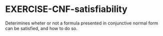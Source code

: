 # EXERCISE-CNF-satisfiability
Deterimines wheter or not a formula presented in conjunctive normal form can be satisfied, and how to do so.
